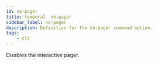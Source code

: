 ```yaml
---
id: no-pager
title: temporal  no-pager
sidebar_label: no-pager
description: Definition for the no-pager command option.
tags:
	- cli
---
```


 Disables the interactive pager.
